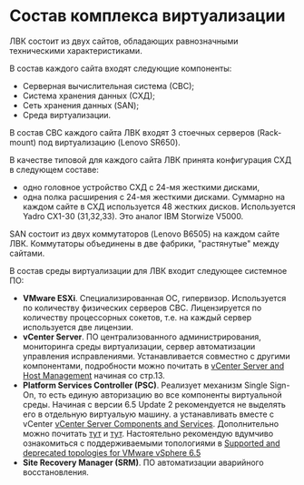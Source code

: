 # Состав комплекса виртуализации

ЛВК состоит из двух сайтов, обладающих равнозначными техническими характеристиками. 

В состав каждого сайта входят следующие компоненты:
- Серверная вычислительная система (СВС);
- Система хранения данных (СХД);
- Сеть хранения данных (SAN);
- Среда виртуализации.

В состав СВС каждого сайта ЛВК входят 3 стоечных серверов (Rack-mount) под виртуализацию (Lenovo SR650).

В качестве типовой для каждого сайта ЛВК принята конфигурация СХД в следующем составе: 
- одно головное устройство СХД с 24-мя жесткими дисками, 
- одна полка расширения с 24-мя жесткими дисками.
Суммарно на каждом сайте в СХД используется 48 жестких дисков.
Используется Yadro CX1-30 (31,32,33). Это аналог IBM Storwize V5000.

SAN состоит из двух коммутаторов (Lenovo B6505) на каждом сайте ЛВК. Коммутаторы объединены в две фабрики, "растянутые" между сайтами.

В состав среды виртуализации для ЛВК входит следующее системное ПО:
- **VMware ESXi**. Специализированная ОС, гипервизор. Используется по количеству физических серверов СВС. Лицензируется по количеству процессорных сокетов, т.е. на каждый сервер используется две лицензии.
- **vCenter Server**. ПО централизованного администрирования, мониторинга среды виртуализации, сервер автоматизации управления исправлениями. Устанавливается совместно с другими компонентами, подробности можно почитать в [vCenter Server and Host Management](https://docs.vmware.com/en/VMware-vSphere/6.7/vsphere-esxi-vcenter-server-67-host-management-guide.pdf) начиная со стр.13. 
- **Platform Services Controller (PSC)**. Реализует механизм Single Sign-On, то есть единую авторизацию во все компоненты виртуальной среды. Начиная с версии 6.5 Update 2 рекомендуется не выделять его в отдельную виртуальую машину. а устанавливать вместе с vCenter [vCenter Server Components and Services](https://docs.vmware.com/en/VMware-vSphere/6.7/com.vmware.vcenter.install.doc/GUID-78933728-7F02-43AF-ABD8-0BDCE10418A6.html). Дополнительно можно почитать [тут](https://medium.com/@pryalukhin/vmware-psc-under-the-hood-51917f72dead) и [тут](https://www.vmgu.ru/news/vmware-vcenter-6-new-architecture). Настоятельно рекомендую вдумчиво ознакомиться с поддерживаемыми топологиями в [Supported and deprecated topologies for VMware vSphere 6.5](https://kb.vmware.com/s/article/2147672)
- **Site Recovery Manager (SRM)**. ПО автоматизации аварийного восстановления. 
